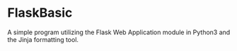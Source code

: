 # FlaskBasic
A simple program utilizing the Flask Web Application module in Python3 and the Jinja formatting tool.
